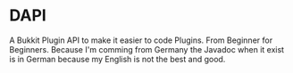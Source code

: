 # DAPI
A Bukkit Plugin API to make it easier to code Plugins.
From Beginner for Beginners.
Because I'm comming from Germany the Javadoc when it exist is in German because my English is not the best and good.
